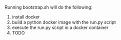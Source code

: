 Running bootstrap.sh will do the following:
1. install docker
1. build a python docker image with the run.py script
1. execute the run.py script in a docker container
  1. TODO

